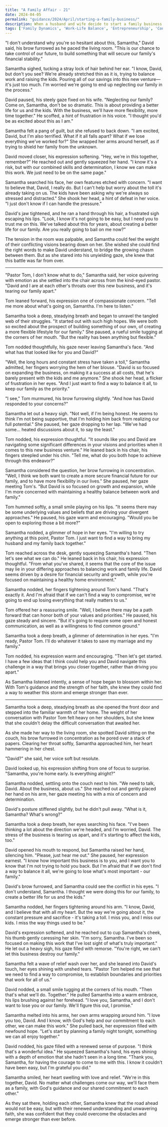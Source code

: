 ```yaml
---
title: "A Family Affair - 21"
date: 2024-04-05
permalink: "guidance/2024/April/starting-a-family-business/"
description: When a husband and wife decide to start a family business together, their differing visions and the strain of the new venture threaten to tear their family apart. They turn to Pastor Tom Rhodes for guidance on how to navigate the challenges and keep their marriage and family united.
tags: ['Family Dynamics', 'Work-Life Balance', 'Entrepreneurship', 'Conflict Resolution', 'Spiritual Guidance']
---
```

"I don't understand why you're so hesitant about this, Samantha," David said, his brow furrowed as he paced the living room. "This is our chance to take control of our future, to build something that will secure our family's financial stability."

Samantha sighed, tucking a stray lock of hair behind her ear. "I know, David, but don't you see? We're already stretched thin as it is, trying to balance work and raising the kids. Pouring all of our savings into this new venture—it's just too much. I'm worried we're going to end up neglecting our family in the process."

David paused, his steely gaze fixed on his wife. "Neglecting our family? Come on, Samantha, don't be so dramatic. This is about providing a better life for us and the kids. With the business, we'll have more flexibility, more time together." He scoffed, a hint of frustration in his voice. "I thought you'd be as excited about this as I am."

Samantha felt a pang of guilt, but she refused to back down. "I am excited, David, but I'm also terrified. What if it all falls apart? What if we lose everything we've worked for?" She wrapped her arms around herself, as if trying to shield her family from the unknown.

David moved closer, his expression softening. "Hey, we're in this together, remember?" He reached out and gently squeezed her hand. "I know it's a risk, but with our combined skills and determination, I know we can make this work. We just need to be on the same page."

Samantha searched his face, her own features etched with concern. "I want to believe that, David, I really do. But I can't help but worry about the toll it's already taking on us. The kids have been asking why we're always so stressed and distracted." She shook her head, a hint of defeat in her voice. "I just don't know if I can handle the pressure."

David's jaw tightened, and he ran a hand through his hair, a frustrated sigh escaping his lips. "Look, I know it's not going to be easy, but I need you to trust me on this. We've talked about this for years, about creating a better life for our family. Are you really going to bail on me now?"

The tension in the room was palpable, and Samantha could feel the weight of their conflicting visions bearing down on her. She wished she could find the right words to make David understand, to bridge the growing chasm between them. But as she stared into his unyielding gaze, she knew that this battle was far from over.

***

"Pastor Tom, I don't know what to do," Samantha said, her voice quivering with emotion as she settled into the chair across from the kind-eyed pastor. "David and I are at each other's throats over this new business, and it's tearing our family apart."

Tom leaned forward, his expression one of compassionate concern. "Tell me more about what's going on, Samantha. I'm here to listen."

Samantha took a deep, steadying breath and began to unravel the tangled web of their struggles. "It started out with such high hopes. We were both so excited about the prospect of building something of our own, of creating a more flexible lifestyle for our family." She paused, a rueful smile tugging at the corners of her mouth. "But the reality has been anything but flexible."

Tom nodded thoughtfully, his gaze never leaving Samantha's face. "And what has that looked like for you and David?"

"Well, the long hours and constant stress have taken a toll," Samantha admitted, her fingers worrying the hem of her blouse. "David is so focused on expanding the business, on making it a success at all costs, that he's barely present with the kids and me anymore." She shook her head, a flicker of frustration in her eyes. "And I just want to find a way to balance it all, to keep our family as the priority."

"I see," Tom murmured, his brow furrowing slightly. "And how has David responded to your concerns?"

Samantha let out a heavy sigh. "Not well, if I'm being honest. He seems to think I'm not being supportive, that I'm holding him back from realizing our full potential." She paused, her gaze dropping to her lap. "We've had some... heated discussions about it, to say the least."

Tom nodded, his expression thoughtful. "It sounds like you and David are navigating some significant differences in your visions and priorities when it comes to this new business venture." He leaned back in his chair, his fingers steepled under his chin. "Tell me, what do you both hope to achieve through this endeavor?"

Samantha considered the question, her brow furrowing in concentration. "Well, I think we both want to create a more secure financial future for our family, and to have more flexibility in our lives." She paused, her gaze meeting Tom's. "But David is so focused on growth and expansion, while I'm more concerned with maintaining a healthy balance between work and family."

Tom hummed softly, a small smile playing on his lips. "It seems there may be some underlying values and beliefs that are driving your divergent approaches." He paused, his gaze warm and encouraging. "Would you be open to exploring those a bit more?"

Samantha nodded, a glimmer of hope in her eyes. "I'm willing to try anything at this point, Pastor Tom. I just want to find a way to bring my husband and my family back together."

Tom reached across the desk, gently squeezing Samantha's hand. "Then let's see what we can do." He leaned back in his chair, his expression thoughtful. "From what you've shared, it seems that the core of the issue may lie in your differing approaches to balancing work and family life. David seems driven by a desire for financial security and growth, while you're focused on maintaining a healthy home environment."

Samantha nodded, her fingers tightening around Tom's hand. "That's exactly it. And I'm afraid that if we can't find a way to compromise, we're going to end up losing everything that really matters to us."

Tom offered her a reassuring smile. "Well, I believe there may be a path forward that can honor both of your values and priorities." He paused, his gaze steady and sincere. "But it's going to require some open and honest communication, as well as a willingness to find common ground."

Samantha took a deep breath, a glimmer of determination in her eyes. "I'm ready, Pastor Tom. I'll do whatever it takes to save my marriage and my family."

Tom nodded, his expression warm and encouraging. "Then let's get started. I have a few ideas that I think could help you and David navigate this challenge in a way that brings you closer together, rather than driving you apart."

As Samantha listened intently, a sense of hope began to blossom within her. With Tom's guidance and the strength of her faith, she knew they could find a way to weather this storm and emerge stronger than ever.

***

Samantha took a deep, steadying breath as she opened the front door and stepped into the familiar warmth of her home. The weight of her conversation with Pastor Tom felt heavy on her shoulders, but she knew that she couldn't delay the difficult conversation that awaited her.

As she made her way to the living room, she spotted David sitting on the couch, his brow furrowed in concentration as he pored over a stack of papers. Clearing her throat softly, Samantha approached him, her heart hammering in her chest.

"David?" she said, her voice soft but resolute.

David looked up, his expression shifting from one of focus to surprise. "Samantha, you're home early. Is everything alright?"

Samantha nodded, settling onto the couch next to him. "We need to talk, David. About the business, about us." She reached out and gently placed her hand on his arm, her gaze meeting his with a mix of concern and determination.

David's posture stiffened slightly, but he didn't pull away. "What is it, Samantha? What's wrong?"

Samantha took a deep breath, her eyes searching his face. "I've been thinking a lot about the direction we're headed, and I'm worried, David. The stress of the business is tearing us apart, and it's starting to affect the kids, too."

David opened his mouth to respond, but Samantha raised her hand, silencing him. "Please, just hear me out." She paused, her expression earnest. "I know how important this business is to you, and I want you to know that I'm not trying to hold you back. But I'm afraid that if we don't find a way to balance it all, we're going to lose what's most important - our family."

David's brow furrowed, and Samantha could see the conflict in his eyes. "I don't understand, Samantha. I thought we were doing this for our family, to create a better life for us and the kids."

Samantha nodded, her fingers tightening around his arm. "I know, David, and I believe that with all my heart. But the way we're going about it, the constant pressure and sacrifice - it's taking a toll. I miss you, and I miss our kids. I miss the way things used to be."

David's expression softened, and he reached out to cup Samantha's cheek, his thumb gently caressing her skin. "I'm sorry, Samantha. I've been so focused on making this work that I've lost sight of what's truly important." He let out a heavy sigh, his gaze filled with remorse. "You're right, we can't let this business destroy our family."

Samantha felt a wave of relief wash over her, and she leaned into David's touch, her eyes shining with unshed tears. "Pastor Tom helped me see that we need to find a way to compromise, to establish boundaries and priorities that work for all of us."

David nodded, a small smile tugging at the corners of his mouth. "Then that's what we'll do. Together." He pulled Samantha into a warm embrace, his lips brushing against her forehead. "I love you, Samantha, and I don't want to lose you or our family. We'll figure this out, I promise."

Samantha melted into his arms, her own arms wrapping around him. "I love you too, David. And I know, with God's help and our commitment to each other, we can make this work." She pulled back, her expression filled with newfound hope. "Let's start by planning a family night tonight, something we can all enjoy together."

David nodded, his gaze filled with a renewed sense of purpose. "I think that's a wonderful idea." He squeezed Samantha's hand, his eyes shining with a depth of emotion that she hadn't seen in a long time. "Thank you, Samantha, for having the courage to come to me with this. I know it couldn't have been easy, but I'm grateful you did."

Samantha smiled, her heart swelling with love and relief. "We're in this together, David. No matter what challenges come our way, we'll face them as a family, with God's guidance and our shared commitment to each other."

As they sat there, holding each other, Samantha knew that the road ahead would not be easy, but with their renewed understanding and unwavering faith, she was confident that they could overcome the obstacles and emerge stronger than ever before.

